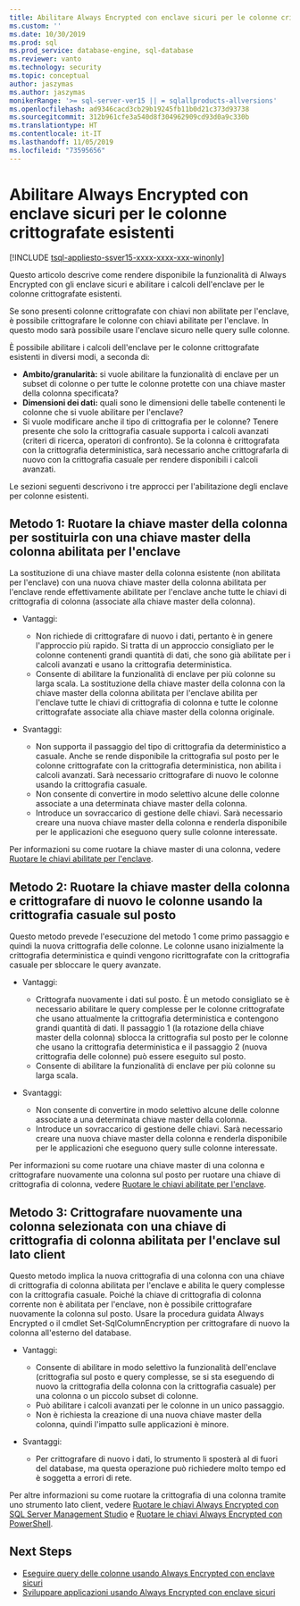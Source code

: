 ```yaml
---
title: Abilitare Always Encrypted con enclave sicuri per le colonne crittografate esistenti | Microsoft Docs
ms.custom: ''
ms.date: 10/30/2019
ms.prod: sql
ms.prod_service: database-engine, sql-database
ms.reviewer: vanto
ms.technology: security
ms.topic: conceptual
author: jaszymas
ms.author: jaszymas
monikerRange: '>= sql-server-ver15 || = sqlallproducts-allversions'
ms.openlocfilehash: ad9346cacd3cb29b19245fb11b0d21c373d93738
ms.sourcegitcommit: 312b961cfe3a540d8f304962909cd93d0a9c330b
ms.translationtype: HT
ms.contentlocale: it-IT
ms.lasthandoff: 11/05/2019
ms.locfileid: "73595656"
---
```

# <a name="enable-always-encrypted-with-secure-enclaves-for-existing-encrypted-columns"></a>Abilitare Always Encrypted con enclave sicuri per le colonne crittografate esistenti 
[!INCLUDE [tsql-appliesto-ssver15-xxxx-xxxx-xxx-winonly](../../../includes/tsql-appliesto-ssver15-xxxx-xxxx-xxx-winonly.md)]

Questo articolo descrive come rendere disponibile la funzionalità di Always Encrypted con gli enclave sicuri e abilitare i calcoli dell'enclave per le colonne crittografate esistenti.  

Se sono presenti colonne crittografate con chiavi non abilitate per l'enclave, è possibile crittografare le colonne con chiavi abilitate per l'enclave. In questo modo sarà possibile usare l'enclave sicuro nelle query sulle colonne.

È possibile abilitare i calcoli dell'enclave per le colonne crittografate esistenti in diversi modi, a seconda di:

- **Ambito/granularità:** si vuole abilitare la funzionalità di enclave per un subset di colonne o per tutte le colonne protette con una chiave master della colonna specificata?
- **Dimensioni dei dati:** quali sono le dimensioni delle tabelle contenenti le colonne che si vuole abilitare per l'enclave?
- Si vuole modificare anche il tipo di crittografia per le colonne? Tenere presente che solo la crittografia casuale supporta i calcoli avanzati (criteri di ricerca, operatori di confronto). Se la colonna è crittografata con la crittografia deterministica, sarà necessario anche crittografarla di nuovo con la crittografia casuale per rendere disponibili i calcoli avanzati.

Le sezioni seguenti descrivono i tre approcci per l'abilitazione degli enclave per colonne esistenti.

## <a name="method-1-rotate-the-column-master-key-to-replace-it-with-an-enclave-enabled-column-master-key"></a>Metodo 1: Ruotare la chiave master della colonna per sostituirla con una chiave master della colonna abilitata per l'enclave
La sostituzione di una chiave master della colonna esistente (non abilitata per l'enclave) con una nuova chiave master della colonna abilitata per l'enclave rende effettivamente abilitate per l'enclave anche tutte le chiavi di crittografia di colonna (associate alla chiave master della colonna).

- Vantaggi:
  - Non richiede di crittografare di nuovo i dati, pertanto è in genere l'approccio più rapido. Si tratta di un approccio consigliato per le colonne contenenti grandi quantità di dati, che sono già abilitate per i calcoli avanzati e usano la crittografia deterministica.
  - Consente di abilitare la funzionalità di enclave per più colonne su larga scala. La sostituzione della chiave master della colonna con la chiave master della colonna abilitata per l'enclave abilita per l'enclave tutte le chiavi di crittografia di colonna e tutte le colonne crittografate associate alla chiave master della colonna originale.
  
- Svantaggi:
  - Non supporta il passaggio del tipo di crittografia da deterministico a casuale. Anche se rende disponibile la crittografia sul posto per le colonne crittografate con la crittografia deterministica, non abilita i calcoli avanzati. Sarà necessario crittografare di nuovo le colonne usando la crittografia casuale.
  - Non consente di convertire in modo selettivo alcune delle colonne associate a una determinata chiave master della colonna.
  - Introduce un sovraccarico di gestione delle chiavi. Sarà necessario creare una nuova chiave master della colonna e renderla disponibile per le applicazioni che eseguono query sulle colonne interessate.

Per informazioni su come ruotare la chiave master di una colonna, vedere [Ruotare le chiavi abilitate per l'enclave](always-encrypted-enclaves-rotate-keys.md).

## <a name="method-2-rotate-the-column-master-key-and-re-encrypt-columns-using-randomized-encryption-in-place"></a>Metodo 2: Ruotare la chiave master della colonna e crittografare di nuovo le colonne usando la crittografia casuale sul posto
Questo metodo prevede l'esecuzione del metodo 1 come primo passaggio e quindi la nuova crittografia delle colonne. Le colonne usano inizialmente la crittografia deterministica e quindi vengono ricrittografate con la crittografia casuale per sbloccare le query avanzate.

- Vantaggi:
  - Crittografa nuovamente i dati sul posto. È un metodo consigliato se è necessario abilitare le query complesse per le colonne crittografate che usano attualmente la crittografia deterministica e contengono grandi quantità di dati. Il passaggio 1 (la rotazione della chiave master della colonna) sblocca la crittografia sul posto per le colonne che usano la crittografia deterministica e il passaggio 2 (nuova crittografia delle colonne) può essere eseguito sul posto.
  - Consente di abilitare la funzionalità di enclave per più colonne su larga scala.
  
- Svantaggi:
  - Non consente di convertire in modo selettivo alcune delle colonne associate a una determinata chiave master della colonna.
  - Introduce un sovraccarico di gestione delle chiavi. Sarà necessario creare una nuova chiave master della colonna e renderla disponibile per le applicazioni che eseguono query sulle colonne interessate.

Per informazioni su come ruotare una chiave master di una colonna e crittografare nuovamente una colonna sul posto per ruotare una chiave di crittografia di colonna, vedere [Ruotare le chiavi abilitate per l'enclave](always-encrypted-enclaves-rotate-keys.md).

## <a name="method-3-re-encrypt-a-selected-column-with-an-enclave-enabled-column-encryption-key-on-the-client-side"></a>Metodo 3: Crittografare nuovamente una colonna selezionata con una chiave di crittografia di colonna abilitata per l'enclave sul lato client
Questo metodo implica la nuova crittografia di una colonna con una chiave di crittografia di colonna abilitata per l'enclave e abilita le query complesse con la crittografia casuale. Poiché la chiave di crittografia di colonna corrente non è abilitata per l'enclave, non è possibile crittografare nuovamente la colonna sul posto. Usare la procedura guidata Always Encrypted o il cmdlet Set-SqlColumnEncryption per crittografare di nuovo la colonna all'esterno del database.

- Vantaggi:
  - Consente di abilitare in modo selettivo la funzionalità dell'enclave (crittografia sul posto e query complesse, se si sta eseguendo di nuovo la crittografia della colonna con la crittografia casuale) per una colonna o un piccolo subset di colonne.
  - Può abilitare i calcoli avanzati per le colonne in un unico passaggio.
  - Non è richiesta la creazione di una nuova chiave master della colonna, quindi l'impatto sulle applicazioni è minore.
  
- Svantaggi:
  - Per crittografare di nuovo i dati, lo strumento li sposterà al di fuori del database, ma questa operazione può richiedere molto tempo ed è soggetta a errori di rete.

Per altre informazioni su come ruotare la crittografia di una colonna tramite uno strumento lato client, vedere [Ruotare le chiavi Always Encrypted con SQL Server Management Studio](rotate-always-encrypted-keys-using-ssms.md) e [Ruotare le chiavi Always Encrypted con PowerShell](rotate-always-encrypted-keys-using-powershell.md).

## <a name="next-steps"></a>Next Steps
- [Eseguire query delle colonne usando Always Encrypted con enclave sicuri](always-encrypted-enclaves-query-columns.md)
- [Sviluppare applicazioni usando Always Encrypted con enclave sicuri](always-encrypted-enclaves-client-development.md)
